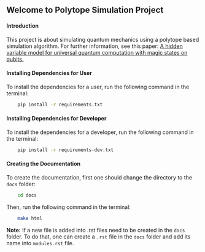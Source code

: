 ## Welcome to Polytope Simulation Project

#### Introduction
This project is about simulating quantum mechanics using a polytope based simulation algorithm. For further information,
see this paper: [A hidden variable model for universal quantum computation with magic states on qubits.
](https://arxiv.org/abs/2004.01992)

#### Installing Dependencies for User
To install the dependencies for a user, run the following command in the terminal:
```bash
    pip install -r requirements.txt
```

#### Installing Dependencies for Developer
To install the dependencies for a developer, run the following command in the terminal:
```bash
    pip install -r requirements-dev.txt
```


#### Creating the Documentation
To create the documentation, first one should change the directory to the `docs` folder:
```bash
    cd docs
```
Then, run the following command in the terminal:
```bash
    make html
```

**Note:** If a new file is added into .rst files need to be created in the `docs` folder. To do that, one can create a `.rst` file in the `docs` folder and add its name into `modules.rst` file. 